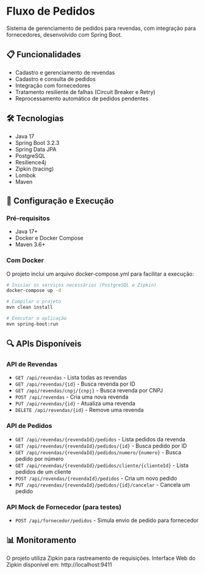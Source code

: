# Fluxo de Pedidos

Sistema de gerenciamento de pedidos para revendas, com integração para fornecedores, desenvolvido com Spring Boot.

## 📋 Funcionalidades

- Cadastro e gerenciamento de revendas
- Cadastro e consulta de pedidos
- Integração com fornecedores
- Tratamento resiliente de falhas (Circuit Breaker e Retry)
- Reprocessamento automático de pedidos pendentes

## 🛠️ Tecnologias

- Java 17
- Spring Boot 3.2.3
- Spring Data JPA
- PostgreSQL
- Resilience4j
- Zipkin (tracing)
- Lombok
- Maven

## 🚀 Configuração e Execução

### Pré-requisitos

- Java 17+
- Docker e Docker Compose
- Maven 3.6+

### Com Docker

O projeto inclui um arquivo docker-compose.yml para facilitar a execução:

```bash
# Iniciar os serviços necessários (PostgreSQL e Zipkin)
docker-compose up -d

# Compilar o projeto
mvn clean install

# Executar a aplicação
mvn spring-boot:run
```

## 🔍 APIs Disponíveis

### API de Revendas

- `GET /api/revendas` - Lista todas as revendas
- `GET /api/revendas/{id}` - Busca revenda por ID
- `GET /api/revendas/cnpj/{cnpj}` - Busca revenda por CNPJ
- `POST /api/revendas` - Cria uma nova revenda
- `PUT /api/revendas/{id}` - Atualiza uma revenda
- `DELETE /api/revendas/{id}` - Remove uma revenda

### API de Pedidos

- `GET /api/revendas/{revendaId}/pedidos` - Lista pedidos da revenda
- `GET /api/revendas/{revendaId}/pedidos/{id}` - Busca pedido por ID
- `GET /api/revendas/{revendaId}/pedidos/numero/{numero}` - Busca pedido por número
- `GET /api/revendas/{revendaId}/pedidos/cliente/{clienteId}` - Lista pedidos de um cliente
- `POST /api/revendas/{revendaId}/pedidos` - Cria um novo pedido
- `PUT /api/revendas/{revendaId}/pedidos/{id}/cancelar` - Cancela um pedido

### API Mock de Fornecedor (para testes)

- `POST /api/fornecedor/pedidos` - Simula envio de pedido para fornecedor

## 📊 Monitoramento

O projeto utiliza Zipkin para rastreamento de requisições.
Interface Web do Zipkin disponível em: http://localhost:9411